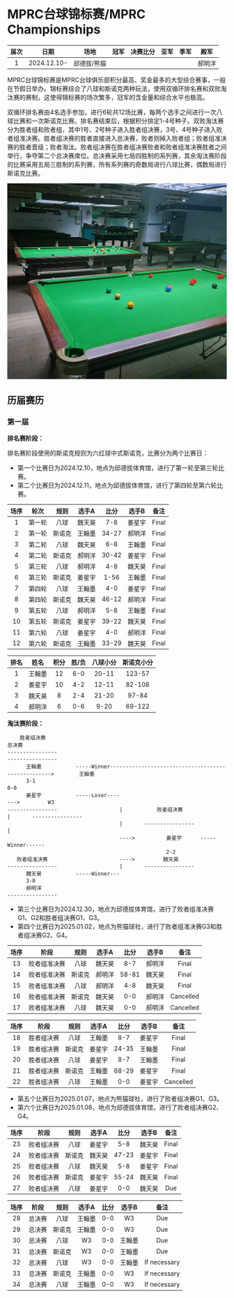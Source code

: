 # MPRC台球锦标赛/MPRC Championships

| 届次 | 日期                   | 场地        | 冠军   | 决赛比分 | 亚军   | 季军    | 殿军   |
| :--: | :-------------------: | :---------: | :----: | :----:  | :----: | :----: | :----: |
| 1    | 2024.12.10-           | 邱德拔/熊猫  |        |         |        |        | 郝明洋 |

MPRC台球锦标赛是MPRC台球俱乐部积分最高、奖金最多的大型综合赛事，一般在节假日举办。锦标赛综合了八球和斯诺克两种玩法，使用双循环排名赛和双败淘汰赛的赛制，这使得锦标赛的场次繁多，冠军的含金量和综合水平也极高。

双循环排名赛由4名选手参加，进行6轮共12场比赛，每两个选手之间进行一次八球比赛和一次斯诺克比赛。排名赛结束后，根据积分排定1-4号种子。双败淘汰赛分为胜者组和败者组，其中1号、2号种子进入胜者组决赛，3号、4号种子进入败者组准决赛。胜者组决赛的胜者直接进入总决赛，败者则掉入败者组；败者组准决赛的胜者晋级；败者淘汰。败者组决赛在胜者组决赛败者和败者组准决赛胜者之间举行，争夺第二个总决赛席位。总决赛采用七局四胜制的系列赛，其余淘汰赛阶段的比赛采用五局三胜制的系列赛，所有系列赛的奇数局进行八球比赛，偶数局进行斯诺克比赛。

![](./img/mprc_championships.jpg)

## 历届赛历

### 第一届

**排名赛阶段：**

排名赛阶段使用的斯诺克规则为六红球中式斯诺克，比赛分为两个比赛日：

- 第一个比赛日为2024.12.10，地点为邱德拔体育馆，进行了第一轮至第三轮比赛。
- 第二个比赛日为2024.12.11，地点为邱德拔体育馆，进行了第四轮至第六轮比赛。

| 场序 | 轮次   | 规则   | 选手A  | 比分   | 选手B  | 备注  |
| :--: | :---: | :----: | :----: | :---: | :---: | :---: |
| 1    | 第一轮 | 八球   | 魏天昊 | 7-8    | 姜星宇 | Final |
| 2    | 第一轮 | 斯诺克 | 王翰墨 | 34-27  | 郝明洋 | Final |
| 3    | 第二轮 | 八球   | 魏天昊 | 6-8    | 王翰墨 | Final |
| 4    | 第二轮 | 斯诺克 | 郝明洋 | 30-42  | 姜星宇 | Final |
| 5    | 第三轮 | 八球   | 郝明洋 | 4-8    | 魏天昊 | Final |
| 6    | 第三轮 | 斯诺克 | 姜星宇 | 1-56   | 王翰墨 | Final |
| 7    | 第四轮 | 八球   | 王翰墨 | 4-0    | 姜星宇 | Final |
| 8    | 第四轮 | 斯诺克 | 魏天昊 | 46-12  | 郝明洋 | Final |
| 9    | 第五轮 | 八球   | 郝明洋 | 5-8    | 王翰墨 | Final |
| 10   | 第五轮 | 斯诺克 | 姜星宇 | 39-22  | 魏天昊 | Final |
| 11   | 第六轮 | 八球   | 姜星宇 | 4-0    | 郝明洋 | Final |
| 12   | 第六轮 | 斯诺克 | 王翰墨 | 33-29  | 魏天昊 | Final |

| 排名 | 姓名   | 积分 | 胜/负  | 八球小分 | 斯诺克小分 |
| :--: | :---: | :--: | :---: | :------: | :-------: |
| 1    | 王翰墨 | 12   | 6-0   | 20-11   | 123-57    |
| 2    | 姜星宇 | 10   | 4-2   | 12-11   | 82-108    |
| 3    | 魏天昊 | 8    | 2-4   | 21-20   | 97-84     |
| 4    | 郝明洋 | 6    | 0-6   | 9-20    | 69-122    |

**淘汰赛阶段：**

```
	胜者组决赛																			  	  总决赛
----------------																		----------------
	  王翰墨			-----Winner---------------------------------------------------> 	   王翰墨
	  3-1																				  	  0-0
	  姜星宇			-----Loser----											   --->		  	W3
----------------				 	|			败者组决赛						|		----------------
								 	|		----------------					|
								  	---->	  	   姜星宇		-----Winner------
												   2-2
   败者组准决赛					  	---->		  魏天昊
----------------				 	|		----------------
	  魏天昊			-----Winner---
	  3-0
	  郝明洋
----------------
```

- 第三个比赛日为2024.12.30，地点为邱德拔体育馆，进行了败者组准决赛G1、G2和胜者组决赛G1、G3。
- 第四个比赛日为2025.01.02，地点为熊猫球社，进行了败者组准决赛G3和胜者组决赛G2、G4。

| 场序 | 阶段         | 规则   | 选手A  | 比分   | 选手B   | 备注           |
| :--: | :---------: | :----: | :----: | :---: | :-----: | :------------: |
| 13   | 败者组准决赛 | 八球   | 魏天昊  | 8-7   | 郝明洋  | Final          |
| 14   | 败者组准决赛 | 斯诺克 | 郝明洋  | 58-81 | 魏天昊  | Final          |
| 15   | 败者组准决赛 | 八球   | 郝明洋  | 4-8   | 魏天昊  | Final          |
| 16   | 败者组准决赛 | 斯诺克 | 魏天昊  | 0-0   | 郝明洋  | Cancelled      |
| 17   | 败者组准决赛 | 八球   | 魏天昊  | 0-0   | 郝明洋  | Cancelled      |

| 场序 | 阶段         | 规则   | 选手A  | 比分   | 选手B   | 备注           |
| :--: | :---------: | :----: | :----: | :--:  | :----: | :------------: |
| 18   | 胜者组决赛   | 八球   | 王翰墨  | 8-7   | 姜星宇  | Final          |
| 19   | 胜者组决赛   | 斯诺克 | 姜星宇  | 24-35 | 王翰墨  | Final          |
| 20   | 胜者组决赛   | 八球   | 姜星宇  | 8-7   | 王翰墨  | Final          |
| 21   | 胜者组决赛   | 斯诺克 | 王翰墨  | 68-29 | 姜星宇  | Final          |
| 22   | 胜者组决赛   | 八球   | 王翰墨  | 0-0   | 姜星宇  | Cancelled      |

- 第五个比赛日为2025.01.07，地点为熊猫球社，进行了败者组决赛G1、G3。
- 第六个比赛日为2025.01.08，地点为邱德拔体育馆，进行了败者组决赛G2、G4。

| 场序 | 阶段         | 规则   | 选手A  | 比分  | 选手B   | 备注           |
| :--: | :---------: | :----: | :----: | :--: | :----: | :------------: |
| 23   | 败者组决赛   | 八球   | 姜星宇 | 5-8   | 魏天昊 | Final          |
| 24   | 败者组决赛   | 斯诺克 | 魏天昊 | 47-23 | 姜星宇 | Final          |
| 25   | 败者组决赛   | 八球   | 魏天昊 | 5-8   | 姜星宇 | Final          |
| 26   | 败者组决赛   | 斯诺克 | 姜星宇 | 55-24 | 魏天昊 | Final          |
| 27   | 败者组决赛   | 八球   | 姜星宇 | 0-0   | 魏天昊 | Due            |

| 场序 | 阶段         | 规则   | 选手A  | 比分  | 选手B   | 备注           |
| :--: | :---------: | :----: | :----: | :--: | :----: | :------------: |
| 28   | 总决赛       | 八球   | 王翰墨 | 0-0   | W3     | Due            |
| 29   | 总决赛       | 斯诺克 | 王翰墨 | 0-0   | W3     | Due            |
| 30   | 总决赛       | 八球   | W3     | 0-0   | 王翰墨 | Due            |
| 31   | 总决赛       | 斯诺克 | W3     | 0-0   | 王翰墨 | Due            |
| 32   | 总决赛       | 八球   | W3     | 0-0   | 王翰墨 | If necessary   |
| 33   | 总决赛       | 斯诺克 | 王翰墨 | 0-0   | W3     | If necessary   |
| 34   | 总决赛       | 八球   | 王翰墨 | 0-0   | W3     | If necessary   |